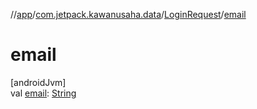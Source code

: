 //[app](../../../index.md)/[com.jetpack.kawanusaha.data](../index.md)/[LoginRequest](index.md)/[email](email.md)

# email

[androidJvm]\
val [email](email.md): [String](https://kotlinlang.org/api/latest/jvm/stdlib/kotlin/-string/index.html)
